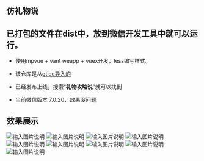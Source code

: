 ## 仿礼物说

## 已打包的文件在dist中，放到微信开发工具中就可以运行。

+  使用mpvue + vant weapp + vuex开发，less编写样式。

+ 该仓库是从[gtiee导入的](https://gitee.com/tilin/present)

+ 已经发布上线，搜索“**礼物攻略说**”就可以找到

+ 当前微信版本 7.0.20，效果没问题

## 效果展示
![输入图片说明](https://images.gitee.com/uploads/images/2020/1122/193743_36794c78_2084888.png "2.png")
![输入图片说明](https://images.gitee.com/uploads/images/2020/1122/193658_20e84466_2084888.png "1.png")
![输入图片说明](https://images.gitee.com/uploads/images/2020/1122/193754_0dad88ea_2084888.png "3.png")
![输入图片说明](https://images.gitee.com/uploads/images/2020/1122/193805_b7188724_2084888.png "4.png")
![输入图片说明](https://images.gitee.com/uploads/images/2020/1122/193814_3e3af50b_2084888.png "5.png")
![输入图片说明](https://images.gitee.com/uploads/images/2020/1122/193821_802d9a8a_2084888.png "6.png")
![输入图片说明](https://images.gitee.com/uploads/images/2020/1122/193826_e7dc9c4f_2084888.png "7.png")
![输入图片说明](https://images.gitee.com/uploads/images/2020/1122/193833_646cdcc9_2084888.png "8.png")
![输入图片说明](https://images.gitee.com/uploads/images/2020/1122/193840_f6d9bf19_2084888.png "9.png")
